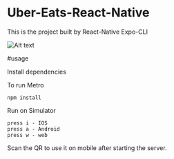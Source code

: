# Uber-Eats-React-Native

This is the project built by React-Native Expo-CLI

![Alt text](assets/images/screen-shot.png?raw=true)


#usage

Install dependencies

To run Metro
```
npm install
```
Run on Simulator

```
press i - IOS
press a - Android
press w - web
```
Scan the QR to use it on mobile after starting the server.
